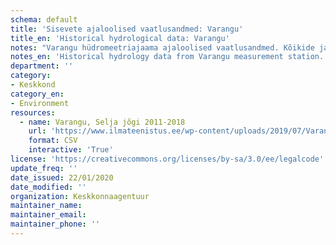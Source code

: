 ```yaml
---
schema: default
title: 'Sisevete ajaloolised vaatlusandmed: Varangu'
title_en: 'Historical hydrological data: Varangu'
notes: "Varangu hüdromeetriajaama ajaloolised vaatlusandmed. Kõikide jaamade andmed on Riigi Ilmateenistuse <a href=\"http://www.ilmateenistus.ee/siseveed/ajaloolised-vaatlusandmed/\">kodulehelt</a> tasuta kõigile kättesaadavad. Arvutatud on pikaajalised keskmised ja ajaloolised maksimaalsed/minimaalsed vooluhulgad."
notes_en: 'Historical hydrology data from Varangu measurement station.'
department: ''
category:
- Keskkond
category_en:
- Environment
resources:
  - name: Varangu, Selja jõgi 2011-2018
    url: 'https://www.ilmateenistus.ee/wp-content/uploads/2019/07/Varangu-2011-2018.csv'
    format: CSV
    interactive: 'True'
license: 'https://creativecommons.org/licenses/by-sa/3.0/ee/legalcode'
update_freq: ''
date_issued: 22/01/2020
date_modified: ''
organization: Keskkonnaagentuur
maintainer_name: 
maintainer_email:
maintainer_phone: ''
---
```

